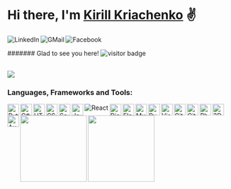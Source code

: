 # Hi there, I'm [Kirill Kriachenko] ✌
[<img align="left" alt="LinkedIn" src="https://img.shields.io/badge/LinkedIn-0077B5?style=for-the-badge&logo=linkedin&logoColor=white" />](https://www.linkedin.com/in/kirill-kriachenko-7a14a5134/)
[<img align="left" alt="GMail" src="https://img.shields.io/badge/Gmail-D14836?style=for-the-badge&logo=gmail&logoColor=white" />](mailto:kirillkriachenko@gmail.com)
[<img align="left" alt="Facebook" src="https://img.shields.io/badge/Facebook-1877F2?style=for-the-badge&logo=facebook&logoColor=white" />](https://www.facebook.com/profile.php?id=100013719003125)

<br />

####### Glad to see you here! ![visitor badge](https://visitor-badge.glitch.me/badge?page_id=kirillkriachenko.visitor-badge&left_color=orange&right_color=black&left_text=visitors)

<br />


<img src="https://t4.ftcdn.net/jpg/02/73/46/99/360_F_273469972_ESU9Rq3eIpSrK3xddlIEyDh7vrslbiGg.jpg" />

### Languages, Frameworks and Tools:

<img align="left" alt="Python" width="26px" src="https://img.icons8.com/color/48/000000/python--v1.png"/>
<img align="left" alt="C#" width="26px" src="https://img.icons8.com/color/48/000000/c-sharp-logo.png"/>
<img align="left" alt="HTML5" width="26px" src="https://img.icons8.com/color/48/000000/html-5--v1.png"/>
<img align="left" alt="CSS3" width="26px" src="https://img.icons8.com/color/48/000000/css3.png"/>
<img align="left" alt="Sass" width="26px" src="https://img.icons8.com/color/48/000000/sass.png"/>
<img align="left" alt="JavaScript" width="26px" src="https://img.icons8.com/color/48/000000/javascript--v1.png"/>
<img align="left" alt="React" src="https://img.icons8.com/officel/24/000000/react.png"/>
<img align="left" alt="Django" width="26px" src="https://img.icons8.com/color/54/000000/django.png"/>
<img align="left" alt="Flask" width="26px" src="https://img.icons8.com/color/54/000000/flask.png"/>
<img align="left" alt="MySQL" width="26px" src="https://img.icons8.com/external-tal-revivo-color-tal-revivo/24/000000/external-mysql-an-open-source-relational-database-management-system-logo-color-tal-revivo.png"/>
<img align="left" alt="PyCharm" width="26px" src="https://img.icons8.com/color/48/000000/pycharm.png"/>
<img align="left" alt="Visla Studio" width="26px" src="https://img.icons8.com/color/48/000000/visual-studio--v1.png"/>
<img align="left" alt="Git" width="26px" src="https://img.icons8.com/color/48/000000/git.png"/>
<img align="left" alt="GitHub" width="26px" src="https://img.icons8.com/ios-filled/48/000000/github.png"/>
<img align="left" alt="Photoshop" width="26px" src="https://img.icons8.com/color/48/000000/adobe-photoshop--v1.png"/>
<img align="left" alt="3Ds Max" width="26px" src="https://img.icons8.com/color/48/000000/3ds-max.png"/>
<img align="left" alt="Autocad" width="26px" src="https://img.icons8.com/fluency/24/000000/autocad.png"/>


<img align="left" height="150em" src="https://github-readme-stats.vercel.app/api?username=KirillKriachenko&show_icons=true&hide_border=true&&count_private=true&include_all_commits=true" />
<img align="left" height="150em" src="https://github-readme-stats.vercel.app/api/top-langs/?username=KirillKriachenko&layout=compact&langs_count=8&hide=powershell,shaderlab" />



<!--
**KirillKriachenko/KirillKriachenko** is a ✨ _special_ ✨ repository because its `README.md` (this file) appears on your GitHub profile.

Here are some ideas to get you started:

- 🔭 I’m currently working on ...
- 🌱 I’m currently learning ...
- 👯 I’m looking to collaborate on ...
- 🤔 I’m looking for help with ...
- 💬 Ask me about ...
- 📫 How to reach me: ...
- 😄 Pronouns: ...
- ⚡ Fun fact: ...
-->

[Kirill Kriachenko]:https://github.com/KirillKriachenko

